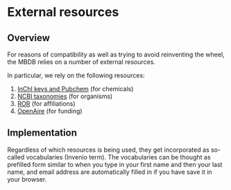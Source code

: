 

# External resources

## Overview

For reasons of compatibility as well as trying to avoid reinventing the wheel, the MBDB relies on a number of external resources.

In particular, we rely on the following resources:

  1. [InChI keys and Pubchem](chemicals.md) (for chemicals)
  1. [NCBI taxonomies](organisms.md) (for organisms)
  2. [ROR](affiliations.md) (for affiliations)
  3. [OpenAire](grants.md) (for funding)


## Implementation

Regardless of which resources is being used, they get incorporated as so-called vocabularies (Invenio term). The vocabularies can be thought as
prefilled form similar to when you type in your first name and then your last name, and email address are automatically filled in if you have save it in your browser.
